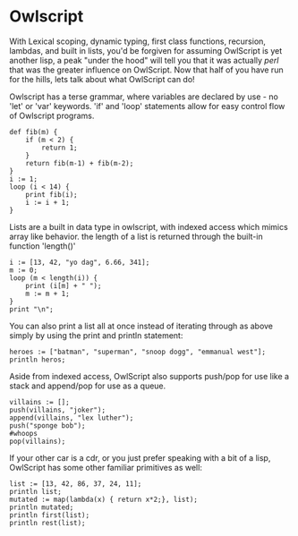 # Owlscript

With Lexical scoping, dynamic typing, first class functions, recursion, lambdas, and built in lists,
you'd be forgiven for assuming OwlScript is yet another lisp, a peak "under the hood" will tell you
that it was actually _perl_ that was the greater influence on OwlScript. Now that half of you have
run for the hills, lets talk about what OwlScript can do!

Owlscript has a terse grammar, where variables are declared by use - no 'let' or 'var' keywords. 
'if' and 'loop' statements allow for easy control flow of Owlscript programs.

    def fib(m) {
        if (m < 2) {
            return 1;
        } 
        return fib(m-1) + fib(m-2);
    }
    i := 1;
    loop (i < 14) {
        print fib(i);
        i := i + 1;
    }

    
Lists are a built in data type in owlscript, with indexed access which mimics array like
behavior. the length of a list is returned through the built-in function 'length()'

    i := [13, 42, "yo dag", 6.66, 341];
    m := 0;
    loop (m < length(i)) {
	    print (i[m] + " ");
	    m := m + 1;
    }
    print "\n";

You can also print a list all at once instead of iterating through as above simply by using the print and println statement:

    heroes := ["batman", "superman", "snoop dogg", "emmanual west"];
    println heros;

Aside from indexed access, OwlScript also supports push/pop for use like a stack and append/pop for use as a queue.

    villains := [];
    push(villains, "joker");
    append(villains, "lex luther");
    push("sponge bob");
    #whoops
    pop(villains);

If your other car is a cdr, or you just prefer speaking with a bit of a lisp, OwlScript has some other familiar primitives as well:

    list := [13, 42, 86, 37, 24, 11];
    println list;
    mutated := map(lambda(x) { return x*2;}, list);
    println mutated;
    println first(list);
    println rest(list);

